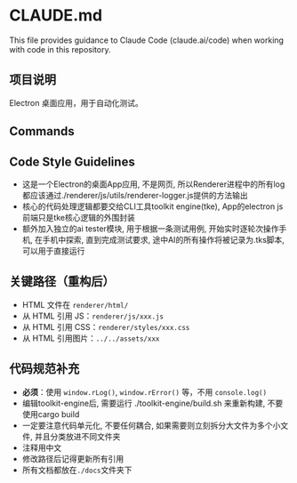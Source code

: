 # CLAUDE.md

This file provides guidance to Claude Code (claude.ai/code) when working with code in this repository.

## 项目说明
Electron 桌面应用，用于自动化测试。

## Commands

## Code Style Guidelines
- 这是一个Electron的桌面App应用, 不是网页, 所以Renderer进程中的所有log都应该通过./renderer/js/utils/renderer-logger.js提供的方法输出
- 核心的代码处理逻辑都要交给CLI工具toolkit engine(tke), App的electron js前端只是tke核心逻辑的外围封装
- 额外加入独立的ai tester模块, 用于根据一条测试用例, 开始实时逐轮次操作手机, 在手机中探索, 直到完成测试要求, 途中AI的所有操作将被记录为.tks脚本, 可以用于直接运行

## 关键路径（重构后）
- HTML 文件在 `renderer/html/` 
- 从 HTML 引用 JS：`renderer/js/xxx.js`
- 从 HTML 引用 CSS：`renderer/styles/xxx.css`
- 从 HTML 引用图片：`../../assets/xxx`

## 代码规范补充
- **必须**：使用 `window.rLog()`, `window.rError()` 等，不用 `console.log()`
- 编辑toolkit-engine后, 需要运行 ./toolkit-engine/build.sh 来重新构建, 不要使用cargo build
- 一定要注意代码单元化, 不要任何耦合, 如果需要则立刻拆分大文件为多个小文件, 并且分类放进不同文件夹
- 注释用中文
- 修改路径后记得更新所有引用
- 所有文档都放在`./docs`文件夹下
